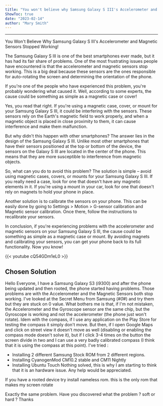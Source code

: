 ```yaml
---
title: "You won't believe why Samsung Galaxy S III's Accelerometer and Magnetic Sensors stopped working!"
ShowToc: true 
date: "2023-02-14"
author: "Mary Smith"
---
```

*****
You Won't Believe Why Samsung Galaxy S III's Accelerometer and Magnetic Sensors Stopped Working!

The Samsung Galaxy S III is one of the best smartphones ever made, but it has had its fair share of problems. One of the most frustrating issues people have encountered is that the accelerometer and magnetic sensors stop working. This is a big deal because these sensors are the ones responsible for auto-rotating the screen and determining the orientation of the phone.

If you're one of the people who have experienced this problem, you're probably wondering what caused it. Well, according to some experts, the cause could be something as simple as a magnetic case or cover!

Yes, you read that right. If you're using a magnetic case, cover, or mount for your Samsung Galaxy S III, it could be interfering with the sensors. These sensors rely on the Earth's magnetic field to work properly, and when a magnetic object is placed in close proximity to them, it can cause interference and make them malfunction.

But why didn't this happen with other smartphones? The answer lies in the design of the Samsung Galaxy S III. Unlike most other smartphones that have their sensors positioned at the top or bottom of the device, the sensors on the Galaxy S III are located in the center of the phone. This means that they are more susceptible to interference from magnetic objects.

So, what can you do to avoid this problem? The solution is simple – avoid using magnetic cases, covers, or mounts for your Samsung Galaxy S III. If you really need a case, look for one that doesn't have any magnetic elements in it. If you're using a mount in your car, look for one that doesn't rely on magnets to hold your phone in place.

Another solution is to calibrate the sensors on your phone. This can be easily done by going to Settings > Motion > G-sensor calibration and Magnetic sensor calibration. Once there, follow the instructions to recalibrate your sensors.

In conclusion, if you're experiencing problems with the accelerometer and magnetic sensors on your Samsung Galaxy S III, the cause could be something as simple as a magnetic case or mount. By avoiding magnets and calibrating your sensors, you can get your phone back to its full functionality. Now you know!

{{< youtube cQ54GDm1eL0 >}} 



## Chosen Solution
 Hello Everyone,
I have a Samsung Galaxy S3 (i9300) and after the phone being updated and then rooted, the phone started having problems.
Those problems are with the Accelerometer and the Magnetic Sensors both stop working.
I've looked at the Secret Menu from Samsung (*#0*#) and try them but they are stuck on 0 value.
What bothers me is that, if I'm not mistaken, the Accelerometer and the Gyroscope sensor are the same chip, but the Gyroscope is working and not the accelerometer (the phone just won't rotate).
Idem with the compass, if I use any application on the Play Store for testing the compass it simply don't move. But then, if I open Google Maps and click on street view it doesn't move as well (disabling or enabling the compass mode doesn't solve it), but if I click 3-4 times on the button the screen divide in two and I can use a very badly calibrated compass (I think that it is using the compass at this point).
I've tried :
- Installing 2 different Samsung Stock ROM from 2 different regions.
- Installing CyanogenMod CM10.2 stable and CM11 Nightly
- Installing Ubuntu Touch
Nothing solved, this is why I am starting to think that it is an hardware issue.
Any help would be appreciated.

 If you have a rooted device try install nameless rom. this is the only rom that makes my screen rotate

 Exactly the same problem.
Have you discovered what the problem ? soft or hard ?
Thanks




